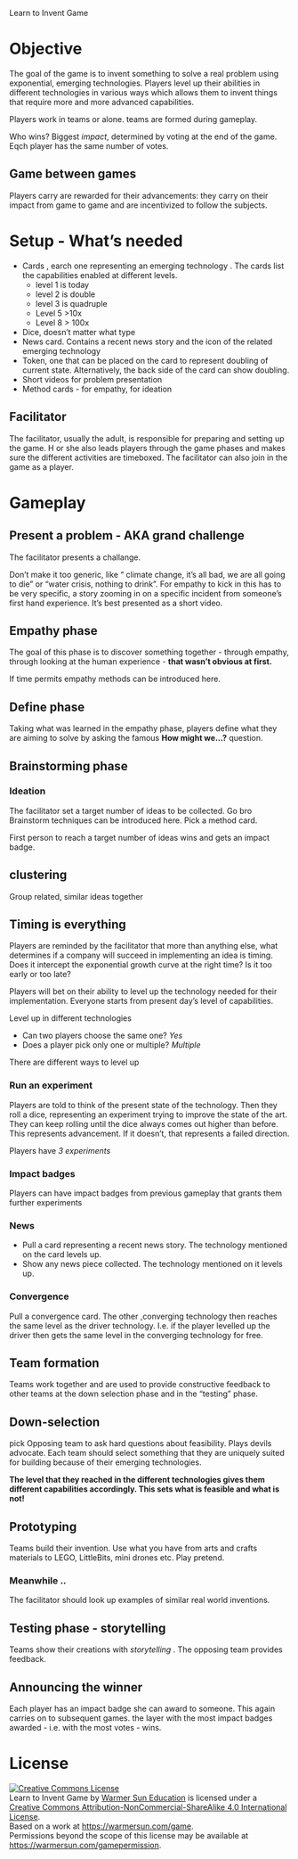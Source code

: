 Learn to Invent Game

# Objective

The goal of the game is to invent something to solve a real problem using exponential, emerging technologies.
Players level up their abilities in different technologies in various ways which allows them to invent things that require more and more advanced capabilities.

Players work in teams or alone. teams are formed during gameplay.

Who wins? Biggest *impact*, determined by voting at the end of the game. Eqch player has the same number of votes.

## Game between games

Players carry are rewarded for their advancements: they carry on their impact from game to game and are incentivized to follow the subjects.

# Setup - What’s needed

* Cards , earch one representing an emerging technology . The cards list the capabilities enabled at different levels.
    * level 1 is today
    * level 2 is double
    * level 3 is quadruple
    * Level 5 >10x
    * Level 8 > 100x
* Dice, doesn’t matter what type
* News card. Contains a recent news story and the icon of the related emerging technology
* Token, one that can be placed on the card to represent doubling of current state. Alternatively, the back side of the card can show doubling.
* Short videos for problem presentation
* Method cards - for empathy, for ideation

## Facilitator

The facilitator, usually the adult, is responsible for preparing and setting up the game. H or she also leads players through the game phases and makes sure the different activities are timeboxed. The facilitator can also join in the game as a player.

# Gameplay

## Present a problem - AKA grand challenge

The facilitator presents a challange.

Don’t make it too generic, like “ climate change, it’s all bad, we are all going to die” or “water crisis, nothing to drink”. For empathy to kick in this has to be very specific, a story zooming in on a specific incident from someone’s first hand experience. It’s best presented as a short video.

## Empathy phase

The goal of this phase is to discover something together - through empathy, through looking at the human experience - **that wasn’t obvious at first.**

If time permits empathy methods can be introduced here.

## Define phase

Taking what was learned in the empathy phase, players define what they are aiming to solve by asking the famous **How might we...?** question.

## Brainstorming phase

### Ideation

The facilitator set a target number of ideas to be collected.
Go bro
Brainstorm techniques can be introduced here. Pick a method card.

First person to reach a target number of ideas wins and gets an impact badge.

## clustering

Group related, similar ideas together

## Timing is everything

Players are reminded by the facilitator that more than anything else, what determines if a company will succeed in implementing an idea is timing.
Does it intercept the exponential growth curve at the right time?
Is it too early or too late?

Players will bet on their ability to level up the technology needed for their implementation.
Everyone starts from present day’s level of capabilities.

Level up in different technologies
* Can two players choose the same one? *Yes*
* Does a player pick only one or multiple? *Multiple*

There are different ways to level up

### Run an experiment
Players are told to think of the present state of the technology.
Then they roll a dice, representing an experiment trying to improve the state of the art.
They can keep rolling until the dice always comes out higher than before. This represents advancement. If it doesn’t, that represents a failed direction.

Players have *3 experiments*

### Impact badges
Players can have impact badges from previous gameplay that grants them further experiments

### News
* Pull a card representing a recent news story. The technology mentioned on the card levels up.
* Show any news piece collected. The technology mentioned on it levels up.

### Convergence
Pull a convergence card. The other ,converging technology then reaches the same level as the driver technology. I.e. if the player levelled up the driver then gets the same level in the converging technology for free.

## Team formation

Teams work together and are used to provide constructive feedback to other teams at the down selection phase and in the “testing” phase.

## Down-selection
pick
Opposing team to ask hard questions about feasibility. Plays devils advocate.
Each team should select something that they are uniquely suited for building because of their emerging technologies.

**The level that they reached in the different technologies gives them different capabilities accordingly. This sets what is feasible and what is not!**

## Prototyping
Teams build their invention. Use what you have from arts and crafts materials to LEGO, LittleBits, mini drones etc.
Play pretend.

### Meanwhile ..
The facilitator should look up examples of similar real world inventions.

## Testing phase - storytelling
Teams show their creations with *storytelling* . The opposing team provides feedback.

## Announcing the winner
Each player has an impact badge she can award to someone. This again carries on to subsequent games.
the layer with the most impact badges awarded - i.e. with the most votes - wins.


# License

<a rel="license" href="http://creativecommons.org/licenses/by-nc-sa/4.0/"><img alt="Creative Commons License" style="border-width:0" src="https://i.creativecommons.org/l/by-nc-sa/4.0/88x31.png" /></a><br /><span xmlns:dct="http://purl.org/dc/terms/" href="http://purl.org/dc/dcmitype/Text" property="dct:title" rel="dct:type">Learn to Invent Game</span> by <a xmlns:cc="http://creativecommons.org/ns#" href="https://warmersun.com" property="cc:attributionName" rel="cc:attributionURL">Warmer Sun Education</a> is licensed under a <a rel="license" href="http://creativecommons.org/licenses/by-nc-sa/4.0/">Creative Commons Attribution-NonCommercial-ShareAlike 4.0 International License</a>.<br />Based on a work at <a xmlns:dct="http://purl.org/dc/terms/" href="https://warmersun.com/game" rel="dct:source">https://warmersun.com/game</a>.<br />Permissions beyond the scope of this license may be available at <a xmlns:cc="http://creativecommons.org/ns#" href="https://warmersun.com/gamepermission" rel="cc:morePermissions">https://warmersun.com/gamepermission</a>.
